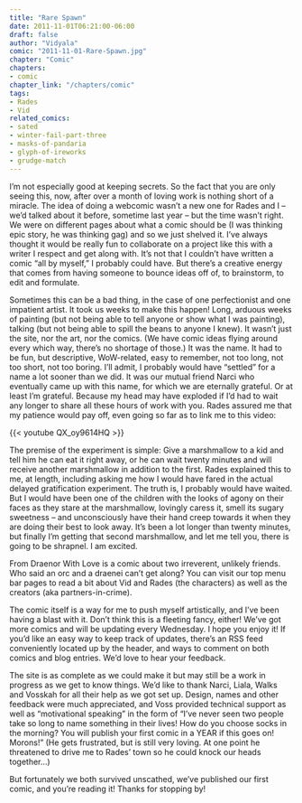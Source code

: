 ```yaml
---
title: "Rare Spawn"
date: 2011-11-01T06:21:00-06:00
draft: false
author: "Vidyala"
comic: "2011-11-01-Rare-Spawn.jpg"
chapter: "Comic"
chapters:
- comic
chapter_link: "/chapters/comic"
tags: 
- Rades
- Vid
related_comics: 
- sated 
- winter-fail-part-three
- masks-of-pandaria
- glyph-of-ireworks
- grudge-match
---
```

I’m not especially good at keeping secrets. So the fact that you are only seeing this, now, after over a month of loving work is nothing short of a miracle. The idea of doing a webcomic wasn’t a new one for Rades and I – we’d talked about it before, sometime last year – but the time wasn’t right. We were on different pages about what a comic should be (I was thinking epic story, he was thinking gag) and so we just shelved it. I’ve always thought it would be really fun to collaborate on a project like this with a writer I respect and get along with. It’s not that I couldn’t have written a comic “all by myself,” I probably could have. But there’s a creative energy that comes from having someone to bounce ideas off of, to brainstorm, to edit and formulate.

Sometimes this can be a bad thing, in the case of one perfectionist and one impatient artist. It took us weeks to make this happen! Long, arduous weeks of painting (but not being able to tell anyone or show what I was painting), talking (but not being able to spill the beans to anyone I knew). It wasn’t just the site, nor the art, nor the comics. (We have comic ideas flying around every which way, there’s no shortage of those.) It was the name. It had to be fun, but descriptive, WoW-related, easy to remember, not too long, not too short, not too boring. I’ll admit, I probably would have “settled” for a name a lot sooner than we did. It was our mutual friend Narci who eventually came up with this name, for which we are eternally grateful. Or at least I’m grateful. Because my head may have exploded if I’d had to wait any longer to share all these hours of work with you. Rades assured me that my patience would pay off, even going so far as to link me to this video:

{{< youtube QX_oy9614HQ >}}

The premise of the experiment is simple: Give a marshmallow to a kid and tell him he can eat it right away, or he can wait twenty minutes and will receive another marshmallow in addition to the first. Rades explained this to me, at length, including asking me how I would have fared in the actual delayed gratification experiment. The truth is, I probably would have waited. But I would have been one of the children with the looks of agony on their faces as they stare at the marshmallow, lovingly caress it, smell its sugary sweetness – and unconsciously have their hand creep towards it when they are doing their best to look away. It’s been a lot longer than twenty minutes, but finally I’m getting that second marshmallow, and let me tell you, there is going to be shrapnel. I am excited.

From Draenor With Love is a comic about two irreverent, unlikely friends. Who said an orc and a draenei can’t get along? You can visit our top menu bar pages to read a bit about Vid and Rades (the characters) as well as the creators (aka partners-in-crime).

The comic itself is a way for me to push myself artistically, and I’ve been having a blast with it. Don’t think this is a fleeting fancy, either! We’ve got more comics and will be updating every Wednesday. I hope you enjoy it! If you’d like an easy way to keep track of updates, there’s an RSS feed conveniently located up by the header, and ways to comment on both comics and blog entries. We’d love to hear your feedback.

The site is as complete as we could make it but may still be a work in progress as we get to know things. We’d like to thank Narci, Liala, Walks and Vosskah for all their help as we got set up. Design, names and other feedback were much appreciated, and Voss provided technical support as well as “motivational speaking” in the form of “I’ve never seen two people take so long to name something in their lives! How do you choose socks in the morning? You will publish your first comic in a YEAR if this goes on! Morons!” (He gets frustrated, but is still very loving. At one point he threatened to drive me to Rades’ town so he could knock our heads together…)

But fortunately we both survived unscathed, we’ve published our first comic, and you’re reading it! Thanks for stopping by!